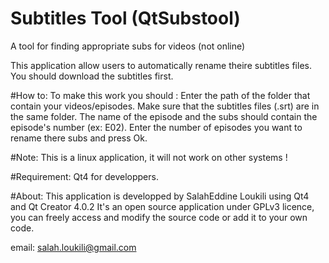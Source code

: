 # Subtitles Tool (QtSubstool)
A tool for finding appropriate subs for videos (not online)

This application allow users to automatically rename theire subtitles files.
You should download the subtitles first.

#How to:
To make this work you should :
Enter the path of the folder that contain your videos/episodes.
Make sure that the subtitles files (.srt) are in the same folder.
The name of the episode and the subs should contain the episode's number (ex: E02).
Enter the number of episodes you want to rename there subs and press Ok.

#Note:
	This is a linux application, it will not work on other systems !
	
#Requirement:
	Qt4 for developpers.

#About:
This application is developped by SalahEddine Loukili using  Qt4 and Qt Creator 4.0.2
It's an open source application under GPLv3 licence, you can freely access and modify the source code or add it to your own code.

email: salah.loukili@gmail.com


